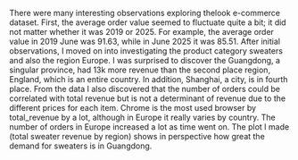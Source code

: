 There were many interesting observations exploring thelook e-commerce dataset. First, the average order value seemed to fluctuate quite a bit; it did not matter whether it was 2019 or 2025. For example, the average order value in 2019 June was 91.63, while in June 2025 it was 85.51. After initial observations, I moved on into investigating the product category sweaters and also the region Europe. I was surprised to discover the Guangdong, a singular province, had 13k more revenue than the second place region, England, which is an entire country. In addition, Shanghai, a city, is in fourth place. From the data I also discovered that the number of orders could be correlated with total revenue but is not a determinant of revenue due to the different prices for each item. Chrome is the most used browser by total_revenue by a lot, although in Europe it really varies by country. The number of orders in Europe increased a lot as time went on. The plot I made (total sweater revenue by region) shows in perspective how great the demand for sweaters is in Guangdong.